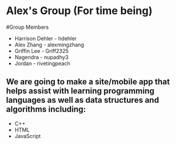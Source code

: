 # Alex's Group (For time being)

#Group Members
* Harrison Dehler - hdehler
* Alex Zhang - alexmingzhang
* Griffin Lee - Griff2325
* Nagendra - nupadhy3
* Jordan - rivetingpeach

## We are going to make a site/mobile app that helps assist with learning programming languages as well as data structures and algorithms including:
* C++
* HTML
* JavaScript
